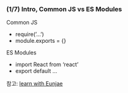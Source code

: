 ### (1/7) Intro, Common JS vs ES Modules

Common JS

- require(’…’)
- module.exports = {}

ES Modules

- import React from ‘react’
- export default …

참고: [learn with Eunjae](https://learnwitheunjae.dev/blog/cjs-esm-bundler)
